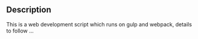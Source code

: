 ## Description
This is a web development script which runs on gulp and webpack, details to follow ...
